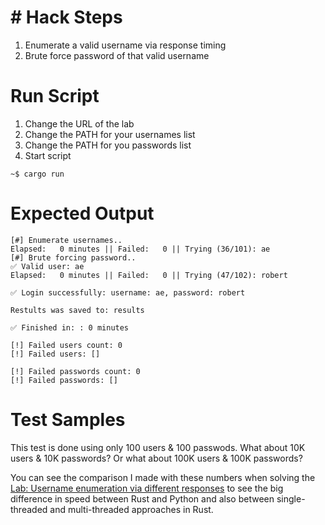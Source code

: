 # # Hack Steps
1. Enumerate a valid username via response timing
2. Brute force password of that valid username

# Run Script
1. Change the URL of the lab
2. Change the PATH for your usernames list
3. Change the PATH for you passwords list
4. Start script
```
~$ cargo run
```

# Expected Output
```
[#] Enumerate usernames..
Elapsed:   0 minutes || Failed:   0 || Trying (36/101): ae                                                
[#] Brute forcing password..
✅ Valid user: ae
Elapsed:   0 minutes || Failed:   0 || Trying (47/102): robert                                            

✅ Login successfully: username: ae, password: robert

Restults was saved to: results

✅ Finished in: : 0 minutes

[!] Failed users count: 0
[!] Failed users: []

[!] Failed passwords count: 0
[!] Failed passwords: []
```

# Test Samples
This test is done using only 100 users & 100 passwods. What about 10K users & 10K passwords?
Or what about 100K users & 100K passwords?

You can see the comparison I made with these numbers when solving the [Lab: Username enumeration via different responses](https://github.com/elqal3awii/WebSecurity-Academy-with-Rust/tree/main/Authentication/username_enumeration_via_different_responses) to see the big difference in speed between Rust and Python and also between single-threaded and multi-threaded approaches in Rust.